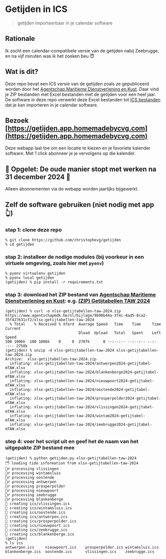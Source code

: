 # Getijden in ICS

> getijden importeerbaar in je calendar software

## Rationale

Ik zocht een calendar-compatibele versie van de getijden nabij Zeebrugge, en na vijf minuten was ik het zoeken beu 😇

## Wat is dit?

Deze repo bevat een ICS versie van de getijden zoals ze gepubliceerd worden door het [Agentschap Maritieme Dienstverlening en Kust](https://www.agentschapmdk.be/nl/publicaties?category=nautische-publicaties). Daar vind je ZIP bestanden met Excel bestanden met de getijden voor een heel jaar. De software in deze repo verwerkt deze Excel bestanden tot [ICS bestanden](https://github.com/christophevg/getijden/tree/master/ics-getijtabellen-taw-2024) dat je kan importeren in je calendar software.

## Bezoek [https://getijden.app.homemadebycvg.com](https://getijden.app.homemadebycvg.com)

Deze webapp laat toe om een locatie te kiezen en je favoriete kalender software. Met 1 click abonneer je je vervolgens op die kalender.

## 🚨 Opgelet: De oude manier stopt met werken na 31 december 2024 🚨 

Alleen abonnementen via de webapp worden jaarlijks bijgewerkt.

## Zelf de software gebruiken (niet nodig met app 👆)

### stap 1: clone deze repo

```console
% git clone https://github.com/christophevg/getijden
% cd getijden
```

### stap 2: installeer de nodige modules (bij voorkeur in een virtuele omgeving, zoals hier met `pyenv`)

```console
% pyenv virtualenv getijden
% pyenv local getijden
(getijden) % pip install -r requirements.txt
```

### stap 3: download het ZIP bestand van [Agentschap Maritieme Dienstverlening en Kust](https://www.agentschapmdk.be/nl/publicaties?category=nautische-publicaties): e.g. [(ZIP) Getijtabellen TAW 2024](https://www.agentschapmdk.be/nl/bijlage/9b98b44a-3f4c-4ad5-8ca2-35f427631cf2/xlsx-getijtabellen-taw-2024)

```console
(getijden) % curl -o xlsx-getijtabellen-taw-2024.zip https://www.agentschapmdk.be/nl/bijlage/9b98b44a-3f4c-4ad5-8ca2-35f427631cf2/xlsx-getijtabellen-taw-2024
  % Total    % Received % Xferd  Average Speed   Time    Time     Time  Current
                                 Dload  Upload   Total   Spent    Left  Speed
100 1006k  100 1006k    0     0  2707k      0 --:--:-- --:--:-- --:--:-- 2758k
(getijden) % unzip -d xlsx-getijtabellen-taw-2024 xlsx-getijtabellen-taw-2024.zip 
Archive:  xlsx-getijtabellen-taw-2024.zip
  inflating: xlsx-getijtabellen-taw-2024/antwerpen2024-getijtabel-mTAW.xlsx  
  inflating: xlsx-getijtabellen-taw-2024/blankenberge2024-getijtabel-mTAW.xlsx  
  inflating: xlsx-getijtabellen-taw-2024/nieuwpoort2024-getijtabel-mTAW.xlsx  
  inflating: xlsx-getijtabellen-taw-2024/oostende2024-getijtabel-mTAW.xlsx  
  inflating: xlsx-getijtabellen-taw-2024/prosperpolder2024-getijtabel-mTAW.xlsx  
  inflating: xlsx-getijtabellen-taw-2024/vlissingen2024-getijtabel-mTAW.xlsx  
  inflating: xlsx-getijtabellen-taw-2024/wintam2024-getijtabel-mTAW.xlsx  
  inflating: xlsx-getijtabellen-taw-2024/zeebrugge2024-getijtabel-mTAW.xlsx 
```

### step 4: voer het script uit en geef het de naam van het uitgepakte ZIP bestand mee

```console
(getijden) % python getijden.py xlsx-getijtabellen-taw-2024
🗂️ loading tide information from xlsx-getijtabellen-taw-2024
👷‍♂️ processing vlissingen
👷‍♂️ processing wintamsluis
👷‍♂️ processing oostende
👷‍♂️ processing antwerpen
👷‍♂️ processing prosperpolder
👷‍♂️ processing nieuwpoort
👷‍♂️ processing zeebrugge
👷‍♂️ processing blankenberge
📅 creating ics/vlissingen.ics
📅 creating ics/wintamsluis.ics
📅 creating ics/oostende.ics
📅 creating ics/antwerpen.ics
📅 creating ics/prosperpolder.ics
📅 creating ics/nieuwpoort.ics
📅 creating ics/zeebrugge.ics
📅 creating ics/blankenberge.ics
(getijden) 
% ls ics
antwerpen.ics     nieuwpoort.ics    prosperpolder.ics wintamsluis.ics
blankenberge.ics  oostende.ics      vlissingen.ics    zeebrugge.ics
```


